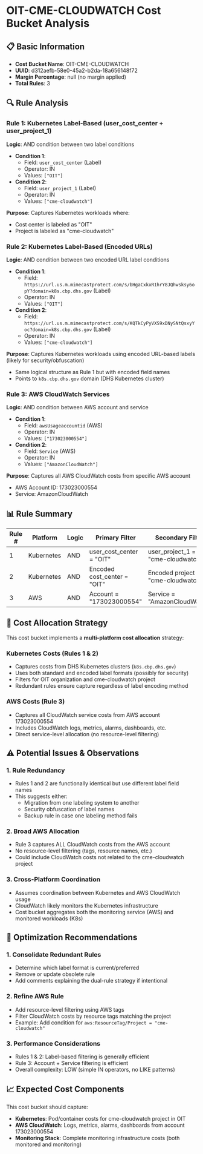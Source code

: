 # OIT-CME-CLOUDWATCH Cost Bucket Analysis

## 📋 **Basic Information**
- **Cost Bucket Name**: OIT-CME-CLOUDWATCH
- **UUID**: d312aefb-58e0-45a2-b2da-18a656148f72
- **Margin Percentage**: null (no margin applied)
- **Total Rules**: 3

## 🔍 **Rule Analysis**

### **Rule 1: Kubernetes Label-Based (user_cost_center + user_project_1)**
**Logic**: AND condition between two label conditions
- **Condition 1**: 
  - Field: `user_cost_center` (Label)
  - Operator: IN
  - Values: `["OIT"]`
- **Condition 2**: 
  - Field: `user_project_1` (Label)
  - Operator: IN
  - Values: `["cme-cloudwatch"]`

**Purpose**: Captures Kubernetes workloads where:
- Cost center is labeled as "OIT" 
- Project is labeled as "cme-cloudwatch"

### **Rule 2: Kubernetes Label-Based (Encoded URLs)**
**Logic**: AND condition between two encoded URL label conditions
- **Condition 1**: 
  - Field: `https://url.us.m.mimecastprotect.com/s/bHgaCxkxR1hrY8JQhwsksy6opY?domain=k8s.cbp.dhs.gov` (Label)
  - Operator: IN
  - Values: `["OIT"]`
- **Condition 2**: 
  - Field: `https://url.us.m.mimecastprotect.com/s/KQTkCyPyVXS9xDNySNtQsxyYoc?domain=k8s.cbp.dhs.gov` (Label)
  - Operator: IN
  - Values: `["cme-cloudwatch"]`

**Purpose**: Captures Kubernetes workloads using encoded URL-based labels (likely for security/obfuscation)
- Same logical structure as Rule 1 but with encoded field names
- Points to `k8s.cbp.dhs.gov` domain (DHS Kubernetes cluster)

### **Rule 3: AWS CloudWatch Services**
**Logic**: AND condition between AWS account and service
- **Condition 1**: 
  - Field: `awsUsageaccountid` (AWS)
  - Operator: IN
  - Values: `["173023000554"]`
- **Condition 2**: 
  - Field: `Service` (AWS)
  - Operator: IN
  - Values: `["AmazonCloudWatch"]`

**Purpose**: Captures all AWS CloudWatch costs from specific AWS account
- AWS Account ID: 173023000554
- Service: AmazonCloudWatch

## 📊 **Rule Summary**

| Rule # | Platform | Logic | Primary Filter | Secondary Filter |
|--------|----------|-------|----------------|------------------|
| 1 | Kubernetes | AND | user_cost_center = "OIT" | user_project_1 = "cme-cloudwatch" |
| 2 | Kubernetes | AND | Encoded cost_center = "OIT" | Encoded project = "cme-cloudwatch" |
| 3 | AWS | AND | Account = "173023000554" | Service = "AmazonCloudWatch" |

## 🎯 **Cost Allocation Strategy**

This cost bucket implements a **multi-platform cost allocation** strategy:

### **Kubernetes Costs (Rules 1 & 2)**
- Captures costs from DHS Kubernetes clusters (`k8s.cbp.dhs.gov`)
- Uses both standard and encoded label formats (possibly for security)
- Filters for OIT organization and cme-cloudwatch project
- Redundant rules ensure capture regardless of label encoding method

### **AWS Costs (Rule 3)**
- Captures all CloudWatch service costs from AWS account 173023000554
- Includes CloudWatch logs, metrics, alarms, dashboards, etc.
- Direct service-level allocation (no resource-level filtering)

## ⚠️ **Potential Issues & Observations**

### **1. Rule Redundancy**
- Rules 1 and 2 are functionally identical but use different label field names
- This suggests either:
  - Migration from one labeling system to another
  - Security obfuscation of label names
  - Backup rule in case one labeling method fails

### **2. Broad AWS Allocation**
- Rule 3 captures ALL CloudWatch costs from the AWS account
- No resource-level filtering (tags, resource names, etc.)
- Could include CloudWatch costs not related to the cme-cloudwatch project

### **3. Cross-Platform Coordination**
- Assumes coordination between Kubernetes and AWS CloudWatch usage
- CloudWatch likely monitors the Kubernetes infrastructure
- Cost bucket aggregates both the monitoring service (AWS) and monitored workloads (K8s)

## 🔧 **Optimization Recommendations**

### **1. Consolidate Redundant Rules**
- Determine which label format is current/preferred
- Remove or update obsolete rule
- Add comments explaining the dual-rule strategy if intentional

### **2. Refine AWS Rule**
- Add resource-level filtering using AWS tags
- Filter CloudWatch costs by resource tags matching the project
- Example: Add condition for `aws:ResourceTag/Project = "cme-cloudwatch"`

### **3. Performance Considerations**
- Rules 1 & 2: Label-based filtering is generally efficient
- Rule 3: Account + Service filtering is efficient
- Overall complexity: LOW (simple IN operators, no LIKE patterns)

## 📈 **Expected Cost Components**

This cost bucket should capture:
- **Kubernetes**: Pod/container costs for cme-cloudwatch project in OIT
- **AWS CloudWatch**: Logs, metrics, alarms, dashboards from account 173023000554
- **Monitoring Stack**: Complete monitoring infrastructure costs (both monitored and monitoring)
